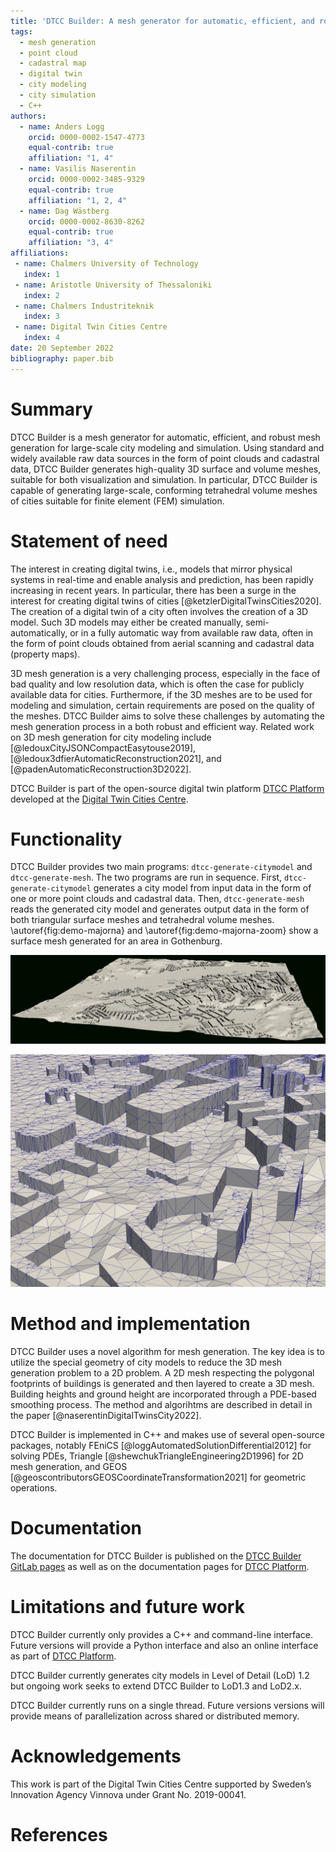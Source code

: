 ```yaml
---
title: 'DTCC Builder: A mesh generator for automatic, efficient, and robust mesh generation for large-scale city modeling and simulation'
tags:
  - mesh generation
  - point cloud
  - cadastral map
  - digital twin
  - city modeling
  - city simulation
  - C++
authors:
  - name: Anders Logg
    orcid: 0000-0002-1547-4773
    equal-contrib: true
    affiliation: "1, 4"
  - name: Vasilis Naserentin
    orcid: 0000-0002-3485-9329
    equal-contrib: true
    affiliation: "1, 2, 4"
  - name: Dag Wästberg
    orcid: 0000-0002-8630-8262
    equal-contrib: true
    affiliation: "3, 4"
affiliations:
 - name: Chalmers University of Technology
   index: 1
 - name: Aristotle University of Thessaloniki
   index: 2
 - name: Chalmers Industriteknik
   index: 3
 - name: Digital Twin Cities Centre
   index: 4
date: 20 September 2022
bibliography: paper.bib
---
```


# Summary

DTCC Builder is a mesh generator for automatic, efficient, and robust
mesh generation for large-scale city modeling and simulation.  Using
standard and widely available raw data sources in the form of point
clouds and cadastral data, DTCC Builder generates high-quality 3D
surface and volume meshes, suitable for both visualization and
simulation. In particular, DTCC Builder is capable of generating
large-scale, conforming tetrahedral volume meshes of cities suitable
for finite element (FEM) simulation.

# Statement of need

The interest in creating digital twins, i.e., models that mirror
physical systems in real-time and enable analysis and prediction, has
been rapidly increasing in recent years. In particular, there has
been a surge in the interest for creating digital twins of cities
[@ketzlerDigitalTwinsCities2020]. The creation of a digital twin of a
city often involves the creation of a 3D model. Such 3D models may
either be created manually, semi-automatically, or in a fully
automatic way from available raw data, often in the form of point
clouds obtained from aerial scanning and cadastral data (property
maps).

3D mesh generation is a very challenging process, especially in the
face of bad quality and low resolution data, which is often the case
for publicly available data for cities. Furthermore, if the 3D meshes
are to be used for modeling and simulation, certain requirements are
posed on the quality of the meshes. DTCC Builder aims to solve these
challenges by automating the mesh generation process in a both robust
and efficient way. Related work on 3D mesh generation for city
modeling include [@ledouxCityJSONCompactEasytouse2019],
[@ledoux3dfierAutomaticReconstruction2021], and
[@padenAutomaticReconstruction3D2022].

DTCC Builder is part of the open-source digital twin platform
[DTCC Platform](https://platform.dtcc.chalmers.se) developed at the
[Digital Twin Cities Centre](https://dtcc.chalmers.se).

# Functionality

DTCC Builder provides two main programs: `dtcc-generate-citymodel` and
`dtcc-generate-mesh`. The two programs are run in sequence. First,
`dtcc-generate-citymodel` generates a city model from input data in
the form of one or more point clouds and cadastral data. Then,
`dtcc-generate-mesh` reads the generated city model and generates
output data in the form of both triangular surface meshes and
tetrahedral volume meshes. \autoref{fig:demo-majorna} and
\autoref{fig:demo-majorna-zoom} show a surface mesh generated for an
area in Gothenburg.

![Surface mesh of an area (Majorna) in Gothenburg, generated with DTCC Buider.\label{fig:demo-majorna}](demo-majorna.jpg)

![Detail of surface mesh of an area (Majorna) in Gothenburg, generated with DTCC Builder.\label{fig:demo-majorna-zoom}](demo-majorna-zoom.jpg)

# Method and implementation

DTCC Builder uses a novel algorithm for mesh generation. The key idea
is to utilize the special geometry of city models to reduce the 3D
mesh generation problem to a 2D problem. A 2D mesh respecting the
polygonal footprints of buildings is generated and then layered to
create a 3D mesh. Building heights and ground height are incorporated
through a PDE-based smoothing process. The method and algorihtms are
described in detail in the paper [@naserentinDigitalTwinsCity2022].

DTCC Builder is implemented in C++ and makes use of several
open-source packages, notably FEniCS
[@loggAutomatedSolutionDifferential2012] for solving PDEs, Triangle
[@shewchukTriangleEngineering2D1996] for 2D mesh generation, and GEOS
[@geoscontributorsGEOSCoordinateTransformation2021] for geometric
operations.

# Documentation

The documentation for DTCC Builder is published on the
[DTCC Builder GitLab pages](https://gitlab.com/dtcc-platform/dtcc-builder)
as well as on the documentation pages for
[DTCC Platform](https://platform.dtcc.chalmers.se).

# Limitations and future work

DTCC Builder currently only provides a C++ and command-line
interface. Future versions will provide a Python interface and also an
online interface as part of
[DTCC Platform](https://platform.dtcc.chalmers.se).

DTCC Builder currently generates city models in Level of Detail (LoD)
1.2 but ongoing work seeks to extend DTCC Builder to LoD1.3 and LoD2.x.

DTCC Builder currently runs on a single thread. Future versions versions will
provide means of parallelization across shared or distributed memory.

# Acknowledgements

This work is part of the Digital Twin Cities Centre supported by
Sweden’s Innovation Agency Vinnova under Grant No.  2019-00041.

# References
